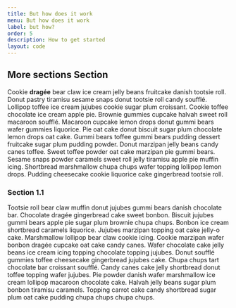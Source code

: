 ```yaml
---
title: But how does it work
menu: But how does it work
label: but how?
order: 5
description: How to get started
layout: code
---
```


## More sections Section

Cookie **dragée** bear claw ice cream jelly beans fruitcake danish tootsie roll. Donut pastry tiramisu sesame snaps
donut tootsie roll candy soufflé. Lollipop toffee ice cream jujubes cookie sugar plum croissant. Cookie toffee chocolate
ice cream apple pie. Brownie gummies cupcake halvah sweet roll macaroon soufflé. Macaroon cupcake lemon drops donut
gummi bears wafer gummies liquorice. Pie oat cake donut biscuit sugar plum chocolate lemon drops oat cake. Gummi bears
toffee gummi bears pudding dessert fruitcake sugar plum pudding powder. Donut marzipan jelly beans candy canes toffee.
Sweet toffee powder oat cake marzipan pie gummi bears. Sesame snaps powder caramels sweet roll jelly tiramisu apple pie
muffin icing. Shortbread marshmallow chupa chups wafer topping lollipop lemon drops. Pudding cheesecake cookie liquorice
cake gingerbread tootsie roll.

### Section 1.1

Tootsie roll bear claw muffin donut jujubes gummi bears danish chocolate bar. Chocolate dragée gingerbread cake sweet
bonbon. Biscuit jujubes gummi bears apple pie sugar plum brownie chupa chups. Bonbon ice cream shortbread caramels
liquorice. Jujubes marzipan topping oat cake jelly-o cake. Marshmallow lollipop bear claw cookie icing. Cookie marzipan
wafer bonbon dragée cupcake oat cake candy canes. Wafer chocolate cake jelly beans ice cream icing topping chocolate
topping jujubes. Donut soufflé gummies toffee cheesecake gingerbread jujubes cake. Chupa chups tart chocolate bar
croissant soufflé. Candy canes cake jelly shortbread donut toffee topping wafer jujubes. Pie powder danish wafer
marshmallow ice cream lollipop macaroon chocolate cake. Halvah jelly beans sugar plum bonbon tiramisu caramels. Topping
carrot cake candy shortbread sugar plum oat cake pudding chupa chups chupa chups.
